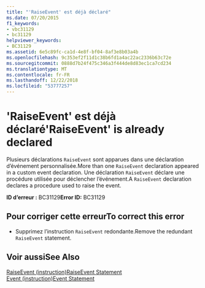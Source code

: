 ```yaml
---
title: "'RaiseEvent' est déjà déclaré"
ms.date: 07/20/2015
f1_keywords:
- vbc31129
- bc31129
helpviewer_keywords:
- BC31129
ms.assetid: 6e5c89fc-ca1d-4e8f-bf04-8af3e8b03a4b
ms.openlocfilehash: 9c353ef2f11d1c38b6fd1a4ac22ac2336b63c72e
ms.sourcegitcommit: 0888d7b24f475c346a3f444de8d83ec1ca7cd234
ms.translationtype: MT
ms.contentlocale: fr-FR
ms.lasthandoff: 12/22/2018
ms.locfileid: "53777257"
---
```

# <a name="raiseevent-is-already-declared"></a><span data-ttu-id="ddb5c-102">'RaiseEvent' est déjà déclaré</span><span class="sxs-lookup"><span data-stu-id="ddb5c-102">'RaiseEvent' is already declared</span></span>
<span data-ttu-id="ddb5c-103">Plusieurs déclarations `RaiseEvent` sont apparues dans une déclaration d’événement personnalisée.</span><span class="sxs-lookup"><span data-stu-id="ddb5c-103">More than one `RaiseEvent` declaration appeared in a custom event declaration.</span></span> <span data-ttu-id="ddb5c-104">Une déclaration `RaiseEvent` déclare une procédure utilisée pour déclencher l’événement.</span><span class="sxs-lookup"><span data-stu-id="ddb5c-104">A `RaiseEvent` declaration declares a procedure used to raise the event.</span></span>  
  
 <span data-ttu-id="ddb5c-105">**ID d’erreur :** BC31129</span><span class="sxs-lookup"><span data-stu-id="ddb5c-105">**Error ID:** BC31129</span></span>  
  
## <a name="to-correct-this-error"></a><span data-ttu-id="ddb5c-106">Pour corriger cette erreur</span><span class="sxs-lookup"><span data-stu-id="ddb5c-106">To correct this error</span></span>  
  
-   <span data-ttu-id="ddb5c-107">Supprimez l’instruction `RaiseEvent` redondante.</span><span class="sxs-lookup"><span data-stu-id="ddb5c-107">Remove the redundant `RaiseEvent` statement.</span></span>  
  
## <a name="see-also"></a><span data-ttu-id="ddb5c-108">Voir aussi</span><span class="sxs-lookup"><span data-stu-id="ddb5c-108">See Also</span></span>  
 [<span data-ttu-id="ddb5c-109">RaiseEvent (instruction)</span><span class="sxs-lookup"><span data-stu-id="ddb5c-109">RaiseEvent Statement</span></span>](../../visual-basic/language-reference/statements/raiseevent-statement.md)  
 [<span data-ttu-id="ddb5c-110">Event (instruction)</span><span class="sxs-lookup"><span data-stu-id="ddb5c-110">Event Statement</span></span>](../../visual-basic/language-reference/statements/event-statement.md)
